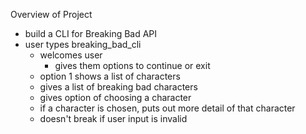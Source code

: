 
Overview of Project

- build a CLI for Breaking Bad API
- user types breaking_bad_cli
    - welcomes user
        - gives them options to continue or exit
    - option 1 shows a list of characters
    - gives a list of breaking bad characters
    - gives option of choosing a character
    - if a character is chosen, puts out more detail of that character
    * doesn't break if user input is invalid
